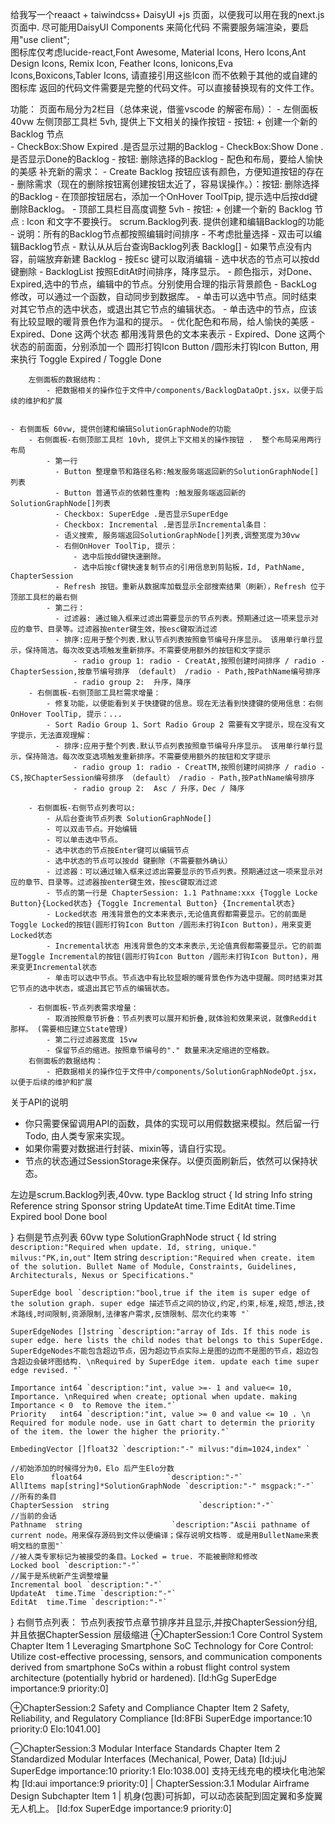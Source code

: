 
给我写一个reaact + taiwindcss+ DaisyUI +js 页面，以便我可以用在我的next.js 页面中.
尽可能用DaisyUI Components 来简化代码
不需要服务端渲染，要启用"use client";   
图标库仅考虑lucide-react,Font Awesome, Material Icons, Hero Icons,Ant Design Icons, Remix Icon, Feather Icons,  Ionicons,Eva Icons,Boxicons,Tabler Icons,
请直接引用这些Icon 而不依赖于其他的或自建的 图标库
返回的代码文件需要是完整的代码文件。可以直接替换现有的文件工作。

功能：
页面布局分为2栏目（总体来说，借鉴vscode 的解密布局）：
    - 左侧面板 40vw
        左侧顶部工具栏 5vh, 提供上下文相关的操作按钮
            - 按钮: + 创建一个新的 Backlog 节点     
            - CheckBox:Show Expired .是否显示过期的Backlog 
            - CheckBox:Show Done .是否显示Done的Backlog
            - 按钮: 删除选择的Backlog
            - 配色和布局，要给人愉快的美感
            补充新的需求：
            - Create Backlog 按钮应该有颜色，方便知道按钮的存在
            - 删除需求（现在的删除按钮离创建按钮太近了，容易误操作。）：按钮: 删除选择的Backlog
            - 在顶部按钮居右，添加一个OnHover ToolTpip, 提示选中后按dd键删除Backlog。
            - 顶部工具栏目高度调整 5vh
            - 按钮: + 创建一个新的 Backlog 节点    : Icon 和文字不要换行。
        scrum.Backlog列表. 提供创建和编辑Backlog的功能
            - 说明：所有的Backlog节点都按照编辑时间排序
            - 不考虑批量选择
            - 双击可以编辑Backlog节点
            - 默认从从后台查询Backlog列表 Backlog[]
            - 如果节点没有内容，前端放弃新建 Backlog
            - 按Esc 键可以取消编辑
            - 选中状态的节点可以按dd 键删除
            - BacklogList 按照EditAt时间排序，降序显示。
            - 颜色指示，对Done、Expired,选中的节点，编辑中的节点。分别使用合理的指示背景颜色
            - BackLog 修改，可以通过一个函数，自动同步到数据库。
            - 单击可以选中节点。同时结束对其它节点的选中状态，或退出其它节点的编辑状态。
            - 单击选中的节点，应该有比较显眼的暖背景色作为温和的提示。
            - 优化配色和布局，给人愉快的美感
            - Expired、Done 这两个状态 都用浅背景色的文本来表示
            - Expired、Done 这两个状态的前面面，分别添加一个 圆形打钩Icon Button /圆形未打钩Icon Button, 用来执行 Toggle Expired / Toggle Done

        左侧面板的数据结构：
            - 把数据相关的操作位于文件中/components/BacklogDataOpt.jsx，以便于后续的维护和扩展


    - 右侧面板 60vw, 提供创建和编辑SolutionGraphNode的功能
        - 右侧面板-右侧顶部工具栏 10vh, 提供上下文相关的操作按钮 .  整个布局采用两行布局
            - 第一行
              - Button 整理章节和路径名称:触发服务端返回新的SolutionGraphNode[]列表
              - Button 普通节点的依赖性重构 :触发服务端返回新的SolutionGraphNode[]列表
              - Checkbox: SuperEdge .是否显示SuperEdge
              - Checkbox: Incremental .是否显示Incremental条目：
              - 语义搜索, 服务端返回SolutionGraphNode[]列表,调整宽度为30vw
              - 右侧OnHover ToolTip, 提示：
                  - 选中后按dd键快速删除。
                  - 选中后按cf键快速复制节点的引用信息到剪贴板，Id, PathName, ChapterSession
              - Refresh 按钮。重新从数据库加载显示全部搜索结果（刷新），Refresh 位于顶部工具栏的最右侧
            - 第二行：
              - 过滤器: 通过输入框来过滤出需要显示的节点列表。预期通过这一项来显示对应的章节、目录等。过滤器按enter键生效，按esc键取消过滤
              - 排序:应用于整个列表.默认节点列表按照章节编号升序显示。 该用单行单行显示，保持简洁。每次改变选项触发重新排序。不需要使用额外的按钮和文字提示
                  - radio group 1: radio - CreatAt,按照创建时间排序 / radio - ChapterSession,按章节编号排序 （default） /radio - Path,按PathName编号排序
                  - radio group 2:  升序，降序
        - 右侧面板-右侧顶部工具栏需求增量：        
            - 修复功能，以便能看到关于快捷键的信息。现在无法看到快捷键的使用信息：右侧OnHover ToolTip, 提示：...
            - Sort Radio Group 1、Sort Radio Group 2 需要有文字提示，现在没有文字提示，无法直观理解：
              - 排序:应用于整个列表.默认节点列表按照章节编号升序显示。 该用单行单行显示，保持简洁。每次改变选项触发重新排序。不需要使用额外的按钮和文字提示
                  - radio group 1: radio - CreatTM,按照创建时间排序 / radio - CS,按ChapterSession编号排序 （default） /radio - Path,按PathName编号排序
                  - radio group 2:  Asc / 升序，Dec / 降序

        - 右侧面板-右侧节点列表可以:
            - 从后台查询节点列表 SolutionGraphNode[]
            - 可以双击节点。开始编辑
            - 可以单击选中节点。
            - 选中状态的节点按Enter键可以编辑节点
            - 选中状态的节点可以按dd 键删除（不需要额外确认）
            - 过滤器：可以通过输入框来过滤出需要显示的节点列表。预期通过这一项来显示对应的章节、目录等。过滤器按enter键生效，按esc键取消过滤
            - 节点的第一行是 ChapterSession: 1.1 Pathname:xxx {Toggle Locke Button}{Locked状态} {Toggle Incremental Button} {Incremental状态} 
            - Locked状态 用浅背景色的文本来表示,无论值真假都需要显示。它的前面是Toggle Locked的按钮(圆形打钩Icon Button /圆形未打钩Icon Button)，用来变更Locked状态
            - Incremental状态 用浅背景色的文本来表示,无论值真假都需要显示。它的前面是Toggle Incremental的按钮(圆形打钩Icon Button /圆形未打钩Icon Button)，用来变更Incremental状态
            - 单击可以选中节点。节点选中有比较显眼的暖背景色作为选中提醒。同时结束对其它节点的选中状态，或退出其它节点的编辑状态。
             
        - 右侧面板-节点列表需求增量：
            - 取消按照章节折叠：节点列表可以展开和折叠,就体验和效果来说，就像Reddit 那样。 (需要相应建立State管理)
            - 第二行过滤器宽度 15vw
            - 保留节点的缩进。按照章节编号的"." 数量来决定缩进的空格数。         
        右侧面板的数据结构：
            - 把数据相关的操作位于文件中/components/SolutionGraphNodeOpt.jsx，以便于后续的维护和扩展

关于API的说明
- 你只需要保留调用API的函数，具体的实现可以用假数据来模拟。然后留一行Todo, 由人类专家来实现。
- 如果你需要对数据进行封装、mixin等，请自行实现。
- 节点的状态通过SessionStorage来保存。以便页面刷新后，依然可以保持状态。


左边是scrum.Backlog列表,40vw. 
type Backlog struct {
    Id        string
	Info      string
	Reference string
	Sponsor   string
	UpdateAt  time.Time
    EditAt  time.Time
	Expired   bool
    Done bool
    
}
右侧是节点列表 60vw
type SolutionGraphNode struct {
	Id   string `description:"Required when update. Id, string, unique." milvus:"PK,in,out"`
	Item string `description:"Required when create. item of the solution. Bullet Name of Module, Constraints, Guidelines, Architecturals, Nexus or Specifications."`

	SuperEdge bool `description:"bool,true if the item is super edge of the solution graph. super edge 描述节点之间的协议,约定,约束,标准,规范,想法,技术路线,时间限制,资源限制,法律客户需求,反馈限制、层次化约束等 "`

	SuperEdgeNodes []string `description:"array of Ids. If this node is super edge. here lists the child nodes that belongs to this SuperEdge. SuperEdgeNodes不能包含超边节点，因为超边节点实际上是图的边而不是图的节点，超边包含超边会破坏图结构. \nRequired by SuperEdge item. update each time super edge revised. "`

	Importance int64 `description:"int, value >=- 1 and value<= 10, Importance. \nRequired when create; optional when update. making Importance < 0  to Remove the item."`
	Priority   int64 `description:"int, value >= 0 and value <= 10 . \n Required for module node. use in Gatt chart to determin the priority of the item. the lower the higher the priority."`

	EmbedingVector []float32 `description:"-" milvus:"dim=1024,index" `

	//初始添加的时候得分为0，Elo 后产生Elo分数
	Elo      float64                   `description:"-"`
	AllItems map[string]*SolutionGraphNode `description:"-" msgpack:"-"` //所有的条目
	ChapterSession  string                    `description:"-"`             //当前的会话
	Pathname  string                    `description:"Ascii pathname of current node。用来保存源码到文件以便编译；保存说明文档等. 或是用BulletName来表明文档的意图"`  
	//被人类专家标记为被接受的条目。Locked = true. 不能被删除和修改
	Locked bool `description:"-"`
	//属于是系统新产生调整增量
	Incremental bool `description:"-"`
	UpdateAt  time.Time `description:"-"`
    EditAt  time.Time `description:"-"`
}
右侧节点列表：
节点列表按节点章节排序并且显示,并按ChapterSession分组,并且依据ChapterSession 层级缩进
⊕ChapterSession:1 Core Control System Chapter   Item 1
Leveraging Smartphone SoC Technology for Core Control: Utilize cost-effective processing, sensors, and communication components derived from smartphone SoCs within a robust flight control system architecture (potentially hybrid or hardened). [Id:hGg SuperEdge  importance:9 priority:0]

⊕ChapterSession:2 Safety and Compliance Chapter Item 2
Safety, Reliability, and Regulatory Compliance [Id:8FBi SuperEdge importance:10 priority:0 Elo:1041.00]

⊖ChapterSession:3 Modular Interface Standards Chapter Item 2
Standardized Modular Interfaces (Mechanical, Power, Data) [Id:jujJ SuperEdge importance:10 priority:1 Elo:1038.00] 支持无线充电的模块化电池架构 [Id:aui importance:9 priority:0]
|    ChapterSession:3.1 Modular Airframe Design Subchapter Item 1
|    机身(包裹)可拆卸，可以动态装配到固定翼和多旋翼无人机上。 [Id:fox SuperEdge  importance:9 priority:0]
